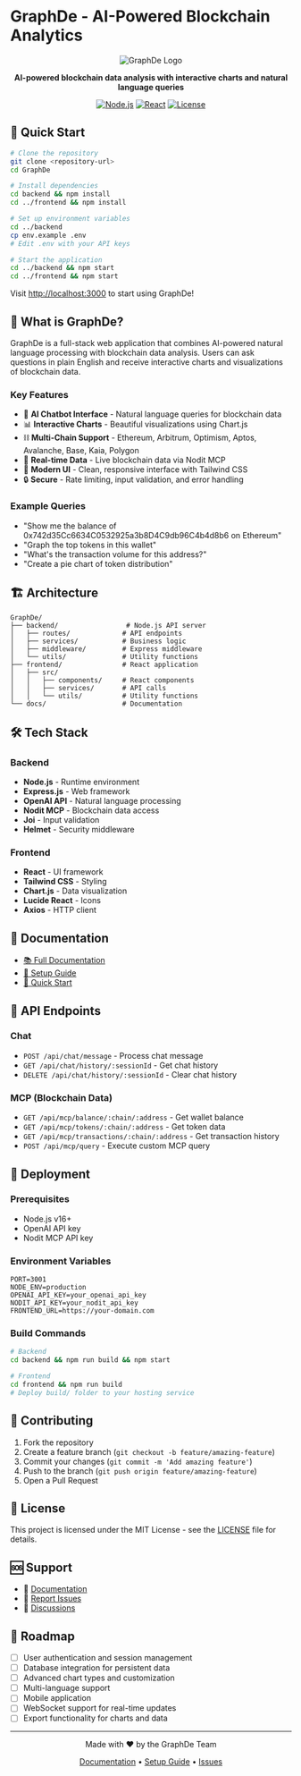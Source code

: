 # GraphDe - AI-Powered Blockchain Analytics

<div align="center">

![GraphDe Logo](https://via.placeholder.com/200x80/3B82F6/FFFFFF?text=GraphDe)

**AI-powered blockchain data analysis with interactive charts and natural language queries**

[![Node.js](https://img.shields.io/badge/Node.js-16+-green.svg)](https://nodejs.org/)
[![React](https://img.shields.io/badge/React-18+-blue.svg)](https://reactjs.org/)
[![License](https://img.shields.io/badge/License-MIT-yellow.svg)](LICENSE)

</div>

## 🚀 Quick Start

```bash
# Clone the repository
git clone <repository-url>
cd GraphDe

# Install dependencies
cd backend && npm install
cd ../frontend && npm install

# Set up environment variables
cd ../backend
cp env.example .env
# Edit .env with your API keys

# Start the application
cd ../backend && npm start
cd ../frontend && npm start
```

Visit [http://localhost:3000](http://localhost:3000) to start using GraphDe!

## 🎯 What is GraphDe?

GraphDe is a full-stack web application that combines AI-powered natural language processing with blockchain data analysis. Users can ask questions in plain English and receive interactive charts and visualizations of blockchain data.

### Key Features

- 🤖 **AI Chatbot Interface** - Natural language queries for blockchain data
- 📊 **Interactive Charts** - Beautiful visualizations using Chart.js
- ⛓️ **Multi-Chain Support** - Ethereum, Arbitrum, Optimism, Aptos, Avalanche, Base, Kaia, Polygon
- 🔄 **Real-time Data** - Live blockchain data via Nodit MCP
- 🎨 **Modern UI** - Clean, responsive interface with Tailwind CSS
- 🔒 **Secure** - Rate limiting, input validation, and error handling

### Example Queries

- "Show me the balance of 0x742d35Cc6634C0532925a3b8D4C9db96C4b4d8b6 on Ethereum"
- "Graph the top tokens in this wallet"
- "What's the transaction volume for this address?"
- "Create a pie chart of token distribution"

## 🏗️ Architecture

```
GraphDe/
├── backend/                 # Node.js API server
│   ├── routes/             # API endpoints
│   ├── services/           # Business logic
│   ├── middleware/         # Express middleware
│   └── utils/              # Utility functions
├── frontend/               # React application
│   ├── src/
│   │   ├── components/     # React components
│   │   ├── services/       # API calls
│   │   └── utils/          # Utility functions
└── docs/                   # Documentation
```

## 🛠️ Tech Stack

### Backend
- **Node.js** - Runtime environment
- **Express.js** - Web framework
- **OpenAI API** - Natural language processing
- **Nodit MCP** - Blockchain data access
- **Joi** - Input validation
- **Helmet** - Security middleware

### Frontend
- **React** - UI framework
- **Tailwind CSS** - Styling
- **Chart.js** - Data visualization
- **Lucide React** - Icons
- **Axios** - HTTP client

## 📖 Documentation

- [📚 Full Documentation](docs/README.md)
- [🔧 Setup Guide](docs/SETUP.md)
- [🚀 Quick Start](docs/README.md#quick-start)

## 🔧 API Endpoints

### Chat
- `POST /api/chat/message` - Process chat message
- `GET /api/chat/history/:sessionId` - Get chat history
- `DELETE /api/chat/history/:sessionId` - Clear chat history

### MCP (Blockchain Data)
- `GET /api/mcp/balance/:chain/:address` - Get wallet balance
- `GET /api/mcp/tokens/:chain/:address` - Get token data
- `GET /api/mcp/transactions/:chain/:address` - Get transaction history
- `POST /api/mcp/query` - Execute custom MCP query

## 🚀 Deployment

### Prerequisites
- Node.js v16+
- OpenAI API key
- Nodit MCP API key

### Environment Variables
```env
PORT=3001
NODE_ENV=production
OPENAI_API_KEY=your_openai_api_key
NODIT_API_KEY=your_nodit_api_key
FRONTEND_URL=https://your-domain.com
```

### Build Commands
```bash
# Backend
cd backend && npm run build && npm start

# Frontend
cd frontend && npm run build
# Deploy build/ folder to your hosting service
```

## 🤝 Contributing

1. Fork the repository
2. Create a feature branch (`git checkout -b feature/amazing-feature`)
3. Commit your changes (`git commit -m 'Add amazing feature'`)
4. Push to the branch (`git push origin feature/amazing-feature`)
5. Open a Pull Request

## 📝 License

This project is licensed under the MIT License - see the [LICENSE](LICENSE) file for details.

## 🆘 Support

- 📖 [Documentation](docs/README.md)
- 🐛 [Report Issues](https://github.com/your-repo/issues)
- 💬 [Discussions](https://github.com/your-repo/discussions)

## 🔮 Roadmap

- [ ] User authentication and session management
- [ ] Database integration for persistent data
- [ ] Advanced chart types and customization
- [ ] Multi-language support
- [ ] Mobile application
- [ ] WebSocket support for real-time updates
- [ ] Export functionality for charts and data

---

<div align="center">

Made with ❤️ by the GraphDe Team

[Documentation](docs/README.md) • [Setup Guide](docs/SETUP.md) • [Issues](https://github.com/your-repo/issues)

</div>